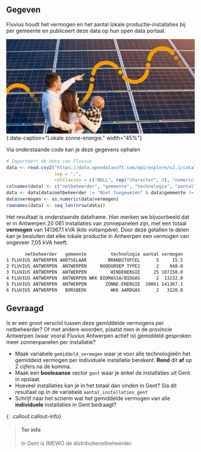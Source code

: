 ## Gegeven
Fluvius houdt het vermogen en het aantal lokale productie-installaties bij per gemeente en publiceert deze data op hun open data portaal</a>. 

![Lokale zonne-energie.](media/groene_stroom.jpg "Lokale zonne-energie."){:data-caption="Lokale zonne-energie." width="45%"}

Via onderstaande code kan je deze gegevens ophalen

```R
# Importeert de data van Fluvius
data <- read.csv2("https://data.opendatasoft.com/api/explore/v2.1/catalog/datasets/1_33-lp-open-data-fluvius@fluvius/exports/csv",
                  sep = ";",
                  colClasses = c("NULL", rep("character", 3), "numeric", "character") )
colnames(data) <- c("netbeheerder", "gemeente", "technologie", "aantal", "vermogen")
data <- data[data$netbeheerder != "Niet toegewezen" & data$gemeente != "Niet toegewezen",]
data$vermogen <- as.numeric(data$vermogen)
rownames(data) <- seq_len(nrow(data))
```

Het resultaat is onderstaande dataframe. Hier merken we bijvoorbeeld dat er in Antwerpen 20 061 installaties van zonnepanelen zijn, met een totaal **vermogen** van 141367.1 kVA (kilo voltampère). Door deze getallen te delen kan je besluiten dat elke lokale productie in Antwerpen een vermogen van ongeveer 7,05 kVA heeft.

```
       netbeheerder   gemeente         technologie aantal vermogen
1 FLUVIUS ANTWERPEN AARTSELAAR        BRANDSTOFCEL      5     15.5
2 FLUVIUS ANTWERPEN  ANTWERPEN     NOODGROEP TYPE2      2    940.0
3 FLUVIUS ANTWERPEN  ANTWERPEN         WINDENERGIE     25 107150.0
4 FLUVIUS ANTWERPEN  ANTWERPEN WKK BIOMASSA/BIOGAS      2  13232.0
5 FLUVIUS ANTWERPEN  ANTWERPEN       ZONNE-ENERGIE  20061 141367.1
6 FLUVIUS ANTWERPEN   BORSBEEK         WKK AARDGAS      2   3120.0
```

## Gevraagd

Is er een groot verschil tussen deze gemiddelde vermogens per netbeheerder? Of met andere woorden, plaatst men in de provincie Antwerpen (waar vooral Fluvius Antwerpen actief is) gemiddeld gesproken meer zonnenpanelen per installatie?

- Maak variabele `gemiddeld_vermogen` waar je voor alle technologieën het gemiddeld vermogen per individuele installatie berekent. **Rond** dit **af** op 2 cijfers na de komma.
- Maak een **booleaanse** vector `gent` waar je enkel de installaties uit Gent in opslaat.
- Hoeveel installaties kan je in het totaal dan vinden in Gent? Sla dit resultaat op in de variabele `aantal_installaties_gent`
- Schrijf naar het scherm wat het gemiddelde vermogen van alle **individuele** installaties in Gent bedraagt? 

{: .callout.callout-info}
>#### Ter info
> In Gent is IMEWO de distributienetbeheerder.